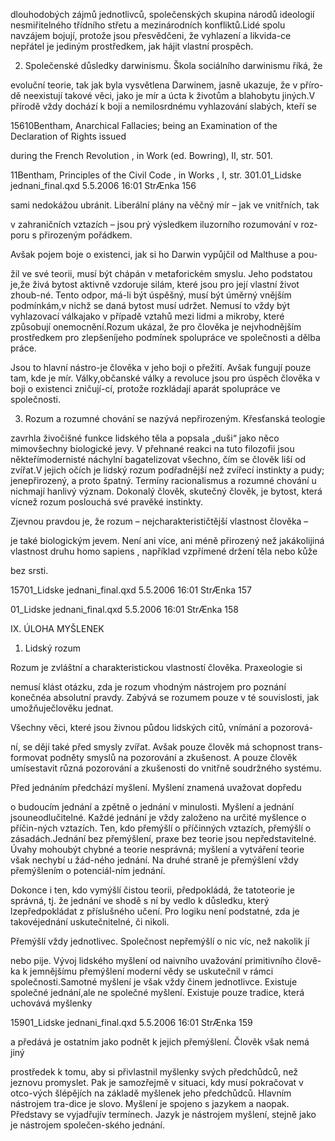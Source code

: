 
dlouhodobých zájmů jednotlivců, společenských skupina národů ideologií nesmiřitelného třídního střetu a mezinárodních konfliktů.Lidé spolu navzájem bojují, protože jsou přesvědčeni, že vyhlazení a likvida-ce nepřátel je jediným prostředkem, jak hájit vlastní prospěch.

2. Společenské důsledky darwinismu. Škola sociálního darwinismu říká, že

evoluční teorie, tak jak byla vysvětlena Darwinem, jasně ukazuje, že v příro-dě neexistují takové věci, jako je mír a úcta k životům a blahobytu jiných.V přírodě vždy dochází k boji a nemilosrdnému vyhlazování slabých, kteří se

15610Bentham, Anarchical Fallacies; being an Examination of the Declaration of Rights issued

during the French Revolution , in Work (ed. Bowring), II, str. 501.

11Bentham, Principles of the Civil Code , in Works , I, str. 301.01_Lidske jednani_final.qxd 5.5.2006 16:01 StrÆnka 156

sami nedokážou ubránit. Liberální plány na věčný mír – jak ve vnitřních, tak

v zahraničních vztazích – jsou prý výsledkem iluzorního rozumování v roz-poru s přirozeným pořádkem.

Avšak pojem boje o existenci, jak si ho Darwin vypůjčil od Malthuse a pou-

žil ve své teorii, musí být chápán v metaforickém smyslu. Jeho podstatou je,že živá bytost aktivně vzdoruje silám, které jsou pro její vlastní život zhoub-né. Tento odpor, má-li být úspěšný, musí být úměrný vnějším podmínkám,v nichž se daná bytost musí udržet. Nemusí to vždy být vyhlazovací válkajako v případě vztahů mezi lidmi a mikroby, které způsobují onemocnění.Rozum ukázal, že pro člověka je nejvhodnějším prostředkem pro zlepšeníjeho podmínek spolupráce ve společnosti a dělba práce.

Jsou to hlavní nástro-je člověka v jeho boji o přežití. Avšak fungují pouze tam, kde je mír. Války,občanské války a revoluce jsou pro úspěch člověka v boji o existenci zničují-cí, protože rozkládají aparát spolupráce ve společnosti.

3. Rozum a rozumné chování se nazývá nepřirozeným. Křesťanská teologie

zavrhla živočišné funkce lidského těla a popsala „duši“ jako něco mimovšechny biologické jevy. V přehnané reakci na tuto filozofii jsou někteřímodernisté náchylní bagatelizovat všechno, čím se člověk liší od zvířat.V jejich očích je lidský rozum podřadnější než zvířecí instinkty a pudy; jenepřirozený, a proto špatný. Termíny racionalismus a rozumné chování u nichmají hanlivý význam. Dokonalý člověk, skutečný člověk, je bytost, která vícnež rozum poslouchá své pravěké instinkty.

Zjevnou pravdou je, že rozum – nejcharakterističtější vlastnost člověka –

je také biologickým jevem. Není ani více, ani méně přirozený než jakákolijiná vlastnost druhu homo sapiens , například vzpřímené držení těla nebo kůže

bez srsti.

15701_Lidske jednani_final.qxd 5.5.2006 16:01 StrÆnka 157

01_Lidske jednani_final.qxd 5.5.2006 16:01 StrÆnka 158

IX. ÚLOHA MYŠLENEK

1. Lidský rozum

Rozum je zvláštní a charakteristickou vlastností člověka. Praxeologie si

nemusí klást otázku, zda je rozum vhodným nástrojem pro poznání konečnéa absolutní pravdy. Zabývá se rozumem pouze v té souvislosti, jak umožňuječlověku jednat.

Všechny věci, které jsou živnou půdou lidských citů, vnímání a pozorová-

ní, se dějí také před smysly zvířat. Avšak pouze člověk má schopnost trans-formovat podněty smyslů na pozorování a zkušenost. A pouze člověk umísestavit různá pozorování a zkušenosti do vnitřně soudržného systému.

Před jednáním předchází myšlení. Myšlení znamená uvažovat dopředu

o budoucím jednání a zpětně o jednání v minulosti. Myšlení a jednání jsouneodlučitelné. Každé jednání je vždy založeno na určité myšlence o příčin-ných vztazích. Ten, kdo přemýšlí o příčinných vztazích, přemýšlí o zásadách.Jednání bez přemýšlení, praxe bez teorie jsou nepředstavitelné. Úvahy mohoubýt chybné a teorie nesprávná; myšlení a vytváření teorie však nechybí u žád-ného jednání. Na druhé straně je přemýšlení vždy přemýšlením o potenciál-ním jednání.

Dokonce i ten, kdo vymýšlí čistou teorii, předpokládá, že tatoteorie je správná, tj. že jednání ve shodě s ní by vedlo k důsledku, který lzepředpokládat z příslušného učení. Pro logiku není podstatné, zda je takovéjednání uskutečnitelné, či nikoli.

Přemýšlí vždy jednotlivec. Společnost nepřemýšlí o nic víc, než nakolik jí

nebo pije. Vývoj lidského myšlení od naivního uvažování primitivního člově-ka k jemnějšímu přemýšlení moderní vědy se uskutečnil v rámci společnosti.Samotné myšlení je však vždy činem jednotlivce. Existuje společné jednání,ale ne společné myšlení. Existuje pouze tradice, která uchovává myšlenky

15901_Lidske jednani_final.qxd 5.5.2006 16:01 StrÆnka 159

a předává je ostatním jako podnět k jejich přemýšlení. Člověk však nemá jiný

prostředek k tomu, aby si přivlastnil myšlenky svých předchůdců, než jeznovu promyslet. Pak je samozřejmě v situaci, kdy musí pokračovat v otco-vých šlépějích na základě myšlenek jeho předchůdců. Hlavním nástrojem tra-dice je slovo. Myšlení je spojeno s jazykem a naopak. Představy se vyjadřujív termínech. Jazyk je nástrojem myšlení, stejně jako je nástrojem společen-ského jednání.
